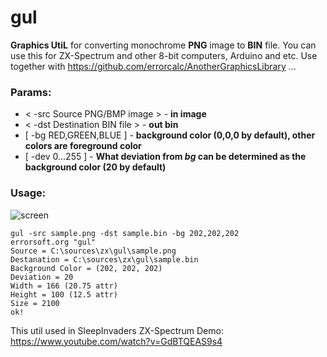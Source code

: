 # gul
**Graphics UtiL** for converting monochrome **PNG** image to **BIN** file.
You can use this for ZX-Spectrum and other 8-bit computers, Arduino and etc. Use together with https://github.com/errorcalc/AnotherGraphicsLibrary ...

### Params:
* < -src Source PNG/BMP image > - **in image**
* < -dst Destination BIN file > - **out bin**
* [ -bg RED,GREEN,BLUE ] - **background color (0,0,0 by default), other colors are foreground color**
* [ -dev 0...255 ] - **What deviation from *bg* can be determined as the background color (20 by default)**

### Usage:
![screen](screen.png)
```
gul -src sample.png -dst sample.bin -bg 202,202,202
errorsoft.org "gul"
Source = C:\sources\zx\gul\sample.png
Destanation = C:\sources\zx\gul\sample.bin
Background Color = (202, 202, 202)
Deviation = 20
Width = 166 (20.75 attr)
Height = 100 (12.5 attr)
Size = 2100
ok!
```

This util used in SleepInvaders ZX-Spectrum Demo: https://www.youtube.com/watch?v=GdBTQEAS9s4
